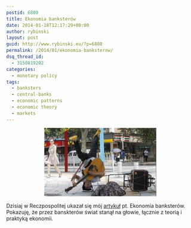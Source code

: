 ```yaml
---
postid: 6880
title: Ekonomia banksterów
date: 2014-01-18T12:17:29+00:00
author: rybinski
layout: post
guid: http://www.rybinski.eu/?p=6880
permalink: /2014/01/ekonomia-banksterow/
dsq_thread_id:
  - 3150819202
categories:
  - monetary policy
tags:
  - banksters
  - central-banks
  - economic patterns
  - economic theory
  - markets
---
```

<p style="text-align: center;">
  <a href="/uploads/2014/01/standing_on_head.jpg"><img class="size-medium wp-image-6881 aligncenter" title="standing_on_head" src="/uploads/2014/01/standing_on_head-300x183.jpg" alt="" width="300" height="183" /></a>
</p>

Dzisiaj w Reczpospolitej ukazał się mój [artykuł](http://www.ekonomia.rp.pl/artykul/706247,1079954-Ekonomia-banksterow.html) pt. Ekonomia banksterów. Pokazuję, że przez banskterów świat stanął na głowie, łącznie z teorią i praktyką ekonomii.
